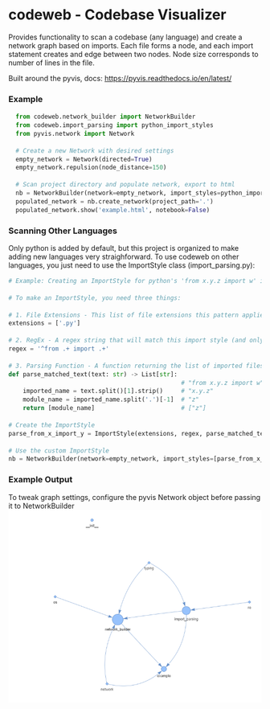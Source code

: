 # codeweb - Codebase Visualizer

Provides functionality to scan a codebase (any language) and create a network
graph based on imports. Each file forms a node, and each import statement creates
and edge between two nodes. Node size corresponds to number of lines in the file.

Built around the pyvis, docs: https://pyvis.readthedocs.io/en/latest/

### Example
```python
  from codeweb.network_builder import NetworkBuilder
  from codeweb.import_parsing import python_import_styles
  from pyvis.network import Network

  # Create a new Network with desired settings
  empty_network = Network(directed=True)
  empty_network.repulsion(node_distance=150)

  # Scan project directory and populate network, export to html
  nb = NetworkBuilder(network=empty_network, import_styles=python_import_styles, ignore_external_imports=False)
  populated_network = nb.create_network(project_path='.')
  populated_network.show('example.html', notebook=False)
```

### Scanning Other Languages
Only python is added by default, but this project is organized to make adding new languages
very straighforward. To use codeweb on other languages, you just need to use the ImportStyle class (import_parsing.py):


```python
# Example: Creating an ImportStyle for python's 'from x.y.z import w' imports:

# To make an ImportStyle, you need three things:

# 1. File Extensions - This list of file extensions this pattern applies to
extensions = ['.py']

# 2. RegEx - A regex string that will match this import style (and only this import style)
regex = '^from .+ import .+'

# 3. Parsing Function - A function returning the list of imported files from regex-matched text
def parse_matched_text(text: str) -> List[str]:
                                                # "from x.y.z import w" 
    imported_name = text.split()[1].strip()     # "x.y.z" 
    module_name = imported_name.split('.')[-1]  # "z"
    return [module_name]                        # ["z"]

# Create the ImportStyle
parse_from_x_import_y = ImportStyle(extensions, regex, parse_matched_text)

# Use the custom ImportStyle
nb = NetworkBuilder(network=empty_network, import_styles=[parse_from_x_import_y])
```

### Example Output
To tweak graph settings, configure the pyvis Network object before passing it to NetworkBuilder
![image](https://github.com/tparker48/codeweb/blob/main/screenshot.PNG)
